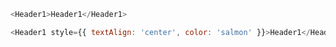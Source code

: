 ```js
<Header1>Header1</Header1>
```

```js
<Header1 style={{ textAlign: 'center', color: 'salmon' }}>Header1</Header1>
```
